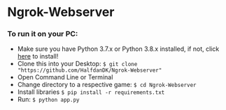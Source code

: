 # Ngrok-Webserver
### To run it on your PC:
* Make sure you have Python 3.7.x or Python 3.8.x installed, if not, click [here](https://www.python.org/downloads/) to install! 
* Clone this into your Desktop: `$ git clone "https://github.com/HalfdanDK/Ngrok-Webserver"`
* Open Command Line or Terminal 
* Change directory to a respective game: `$ cd Ngrok-Webserver`
* Install libraries `$ pip install -r requirements.txt`
* Run: `$ python app.py`

